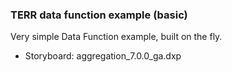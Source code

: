 ### TERR data function example (basic)

Very simple Data Function example, built on the fly.

- Storyboard: aggregation_7.0.0_ga.dxp